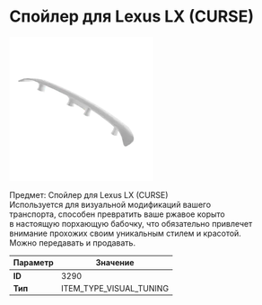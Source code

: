 # Спойлер для Lexus LX (CURSE)

![Item Image](../img/3290.webp?raw=true)

Предмет: Спойлер для Lexus LX (CURSE)<br>Используется для визуальной модификаций вашего<br>транспорта, способен превратить ваше ржавое корыто<br>в настоящую порхающую бабочку, что обязательно привлечет<br>внимание прохожих своим уникальным стилем и красотой.<br>Можно передавать и продавать.


| Параметр | Значение |
|----------|----------|
| **ID** | 3290 |
| **Тип** | ITEM_TYPE_VISUAL_TUNING |


